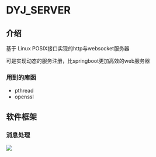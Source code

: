 # DYJ_SERVER

## 介绍

基于 Linux POSIX接口实现的http与websocket服务器

可是实现动态的服务注册，比springboot更加高效的web服务器

### 用到的库函

- pthread
- openssl

## 软件框架

### 消息处理

![](D:\小米云盘\桌面\blog\新建文件夹\dyj_server\img\消息处理流程.png)